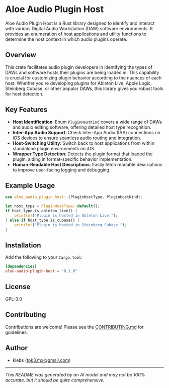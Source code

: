 # Aloe Audio Plugin Host

Aloe Audio Plugin Host is a Rust library designed to identify and interact with various Digital Audio Workstation (DAW) software environments. It provides an enumeration of host applications and utility functions to determine the host context in which audio plugins operate.

## Overview

This crate facilitates audio plugin developers in identifying the types of DAWs and software hosts their plugins are being loaded in. This capability is crucial for customizing plugin behavior according to the nuances of each host. Whether you're developing plugins for Ableton Live, Apple Logic, Steinberg Cubase, or other popular DAWs, this library gives you robust tools for host detection.

## Key Features

- **Host Identification**: Enum `PluginHostKind` covers a wide range of DAWs and audio editing software, offering detailed host type recognition.
- **Inter-App Audio Support**: Check Inter-App Audio (IAA) connections on iOS devices to ensure seamless audio routing and integration.
- **Host-Switching Utility**: Switch back to host applications from within standalone plugin environments on iOS.
- **Wrapper Type Detection**: Detects the plugin format that loaded the plugin, aiding in format-specific behavior implementation.
- **Human-Readable Host Descriptions**: Easily fetch readable descriptions to improve user-facing logging and debugging.

## Example Usage

```rust
use aloe_audio_plugin_host::{PluginHostType, PluginHostKind};

let host_type = PluginHostType::default();
if host_type.is_ableton_live() {
    println!("Plugin is hosted in Ableton Live.");
} else if host_type.is_cubase() {
    println!("Plugin is hosted in Steinberg Cubase.");
}
```

## Installation

Add the following to your `Cargo.toml`:

```toml
[dependencies]
aloe-audio-plugin-host = "0.1.0"
```

## License

GPL-3.0

## Contributing

Contributions are welcome! Please see the [CONTRIBUTING.md](https://github.com/klebs6/aloe-rs/blob/main/CONTRIBUTING.md) for guidelines.

## Author

- klebs (<tpk3.mx@gmail.com>)

---

*This README was generated by an AI model and may not be 100% accurate, but it should be quite comprehensive.*